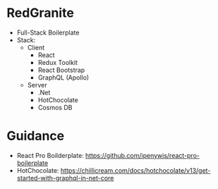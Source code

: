 # RedGranite
- Full-Stack Boilerplate
- Stack:
    - Client
        - React
        - Redux Toolkit
        - React Bootstrap
        - GraphQL (Apollo)
    - Server
        - .Net
        - HotChocolate
        - Cosmos DB

# Guidance
- React Pro Boilderplate: https://github.com/ipenywis/react-pro-boilerplate
- HotChocolate: https://chillicream.com/docs/hotchocolate/v13/get-started-with-graphql-in-net-core